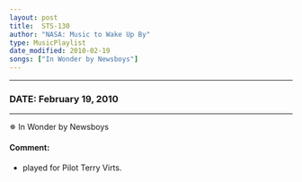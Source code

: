```yaml
---
layout: post
title:  STS-130
author: "NASA: Music to Wake Up By"
type: MusicPlaylist
date_modified: 2010-02-19
songs: ["In Wonder by Newsboys"]
---
```


----
### DATE: February 19, 2010
----
✵ In Wonder by Newsboys

#### Comment:
* played for Pilot Terry Virts.



<br/>
<center>
	<a target="_blank"
	   href="https://twitter.com/intent/tweet?hashtags=Space,NASA,Playlist,NASAWakeupCalls,SpaceProgram&text={{ page.author}}, '{{ page.songs.first }}' {{ page.title }}, {{ page.date | date: '%B %d, %Y' }}. {{ site.url }}{{ page.url }} @nasawakeupcalls">
	   <i class="fab fa-twitter" alt="Tweet this page" style="font-size: 1.3em;"></i>
	</a>
	&nbsp; 	<i class="fas fa-user-astronaut" style="font-size: 1.5em;"></i> &nbsp;
    <a type="amzn" search="'In Wonder by Newsboys'" category="popular music">
        <i class="fab fa-amazon" style="font-size: 1.3em;"></i>
    </a>
</center>
